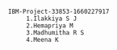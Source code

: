                     IBM-Project-33853-1660227917
                         1.Ilakkiya S J
                         2.Hemapriya M
                         3.Madhumitha R S
                         4.Meena K
